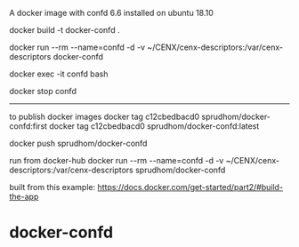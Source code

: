 A docker image with confd 6.6 installed on ubuntu 18.10

docker build -t docker-confd .

docker run --rm --name=confd -d -v ~/CENX/cenx-descriptors:/var/cenx-descriptors docker-confd

docker exec -it confd bash

docker stop confd

----
to publish
docker images
docker tag c12cbedbacd0 sprudhom/docker-confd:first
docker tag c12cbedbacd0 sprudhom/docker-confd:latest

docker push sprudhom/docker-confd

run from docker-hub
docker run --rm --name=confd -d -v ~/CENX/cenx-descriptors:/var/cenx-descriptors sprudhom/docker-confd


built from this example: https://docs.docker.com/get-started/part2/#build-the-app
# docker-confd
